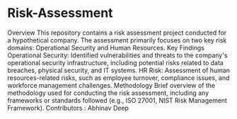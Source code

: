 # Risk-Assessment
Overview
This repository contains a risk assessment project conducted for a hypothetical company. The assessment primarily focuses on two key risk domains: Operational Security and Human Resources.
Key Findings
Operational Security: Identified vulnerabilities and threats to the company's operational security infrastructure, including potential risks related to data breaches, physical security, and IT systems.
HR Risk: Assessment of human resources-related risks, such as employee turnover, compliance issues, and workforce management challenges.
Methodology
Brief overview of the methodology used for conducting the risk assessment, including any frameworks or standards followed (e.g., ISO 27001, NIST Risk Management Framework).
Contributors : Abhinav Deep
